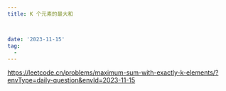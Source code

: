 ```yaml
---
title: K 个元素的最大和



date: '2023-11-15'
tag:
  - 
---
```

<https://leetcode.cn/problems/maximum-sum-with-exactly-k-elements/?envType=daily-question&envId=2023-11-15>

